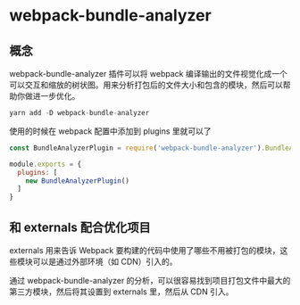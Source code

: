 # webpack-bundle-analyzer

## 概念

webpack-bundle-analyzer 插件可以将 webpack 编译输出的文件视觉化成一个可以交互和缩放的树状图。用来分析打包后的文件大小和包含的模块，然后可以帮助你做进一步优化。

```js
yarn add -D webpack-bundle-analyzer
```

使用的时候在 webpack 配置中添加到 plugins 里就可以了

```js
const BundleAnalyzerPlugin = require('webpack-bundle-analyzer').BundleAnalyzerPlugin;

module.exports = {
  plugins: [
    new BundleAnalyzerPlugin()
  ]
}
```

## 和 externals 配合优化项目

externals 用来告诉 Webpack 要构建的代码中使用了哪些不用被打包的模块，这些模块可以是通过外部环境（如 CDN）引入的。

通过 webpack-bundle-analyzer 的分析，可以很容易找到项目打包文件中最大的第三方模块，然后将其设置到 externals 里，然后从 CDN 引入。